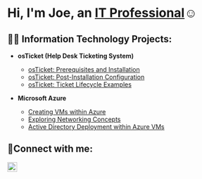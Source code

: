 <h1>Hi, I'm Joe, an <a href="https://linkedin.com/in/Josh">IT Professional</a>☺</h1>

<h2>👨‍💻 Information Technology Projects:</h2>

- <b>osTicket (Help Desk Ticketing System)</b>
  - [osTicket: Prerequisites and Installation](https://github.com/JPac45/osticket-prereqs)
  - [osTicket: Post-Installation Configuration](https://github.com/JPac45/post-install-config)
  - [osTicket: Ticket Lifecycle Examples](https://github.com/JPac45/osTicket-Lifecycle)

- <b>Microsoft Azure</b>
  - [Creating VMs within Azure](https://github.com/JPac45/Creating-VMs-within-Azure)
  - [Exploring Networking Concepts](https://github.com/JPac45/Exploring-Azure-and-Networking-Concepts)
  - [Active Directory Deployment within Azure VMs](https://github.com/JPac45/Active-Directory-Deployment-within-Azure-VMs)


<h2>🤳Connect with me:</h2>

[<img align="left" alt="Josh | LinkedIn" width="22px" src="https://cdn.jsdelivr.net/npm/simple-icons@v3/icons/linkedin.svg" />][linkedin]




[linkedin]: https://linkedin.com/in//joseph-m-pacana-811095282/
